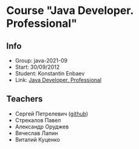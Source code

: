 # Course "Java Developer. Professional"
## Info
* Group: java-2021-09
* Start: 30/09/2012
* Student: Konstantin Enbaev
* Link: [Java Developer. Professional](https://otus.ru/lessons/java-professional/)

## Teachers
* Сергей Петрелевич ([github](https://github.com/petrelevich))
* Стрекалов Павел
* Александр Оруджев
* Вячеслав Лапин
* Виталий Куценко
